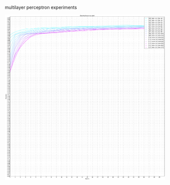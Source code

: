 multilayer perceptron experiments

![alt tag](https://raw.githubusercontent.com/dmitryduka/nn/master/images/batch_size-accuracy.png)